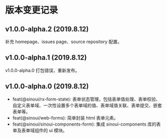 # 版本变更记录

## v1.0.0-alpha.2 (2019.8.12)

补充 homepage、issues page、source repository 配置。

## v1.0.0-alpha.1 (2019.8.12)

v1.0.0-alpha.0 打包错误，重新发布。

## v1.0.0-alpha.0 (2019.8.12)

- feat(@sinoui/rx-form-state): 表单状态管理，包括表单值处理、表单校验、自定义表单域、一次性设置多个表单域的值、表单域值关联、表单提交、嵌套表单等。
- feat(@sinoui/web-forms): 简单封装 html 表单元素。
- feat(@sinoui/sinoui-components-form): 集成 sinoui-components 库的表单及表单域组件的 ui 模块。
